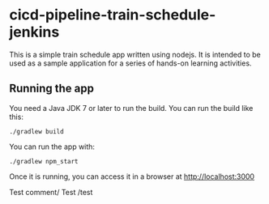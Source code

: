 # cicd-pipeline-train-schedule-jenkins

This is a simple train schedule app written using nodejs. It is intended to be used as a sample application for a series of hands-on learning activities.

## Running the app

You need a Java JDK 7 or later to run the build. You can run the build like this:

    ./gradlew build

You can run the app with:

    ./gradlew npm_start 

Once it is running, you can access it in a browser at [http://localhost:3000](http://localhost:3000)

Test comment/ Test /test
 
 
